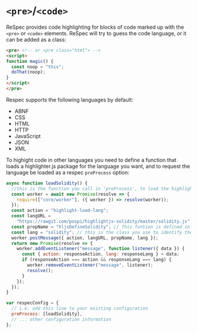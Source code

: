 # `<pre>`/`<code>`

ReSpec provides code highlighting for blocks of code marked up with the `<pre>` or `<code>` elements. ReSpec will try to guess the code language, or it can be added as a class:

```html "example": "A code block with HTML syntax highlighting."
<pre> <!-- or <pre class="html"> -->
<script>
function magic() {
  const noop = "this";
  doThat(noop);
}
</script>
</pre>
```

Respec supports the following languages by default:

- ABNF
- CSS
- HTML
- HTTP
- JavaScript
- JSON
- XML

To highight code in other languages you need to define a function that loads a highlighter.js package for the language you want, and to request the language be loaded as a respec `preProcess` option:

```js "example": "Load custom syntax highlighting language."
async function loadSolidity() {
  //this is the function you call in 'preProcess', to load the highlighter
  const worker = await new Promise(resolve => {
    require(["core/worker"], ({ worker }) => resolve(worker));
  });
  const action = "highlight-load-lang";
  const langURL =
    "https://rawgit.com/pospi/highlightjs-solidity/master/solidity.js";
  const propName = "hljsDefineSolidity"; // This funtion is defined in the highlighter being loaded
  const lang = "solidity"; // this is the class you use to identify the language
  worker.postMessage({ action, langURL, propName, lang });
  return new Promise(resolve => {
    worker.addEventListener("message", function listener({ data }) {
      const { action: responseAction, lang: responseLang } = data;
      if (responseAction === action && responseLang === lang) {
        worker.removeEventListener("message", listener);
        resolve();
      }
    });
  });
}

var respecConfig = {
  // i.e. add this line to your existing configuration
  preProcess: [loadSolidity],
  // ... other configuration information
};
```
